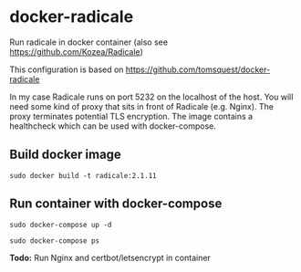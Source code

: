 # docker-radicale
Run radicale in docker container (also see https://github.com/Kozea/Radicale)

This configuration is based on https://github.com/tomsquest/docker-radicale

In my case Radicale runs on port 5232 on the localhost of the host. You will need some kind of proxy that sits in front of Radicale (e.g. Nginx). The proxy terminates potential TLS encryption. The image contains a healthcheck which can be used with docker-compose.

## Build docker image

`sudo docker build -t radicale:2.1.11`

## Run container with docker-compose

`sudo docker-compose up -d`

`sudo docker-compose ps`

**Todo:** Run Nginx and certbot/letsencrypt in container 
